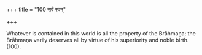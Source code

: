 +++
title = "100 सर्वं स्वम्"

+++

Whatever is contained in this world is all the property of the Brāhmaṇa; the Brāhmaṇa verily deserves all by virtue of his superiority and noble birth. (100).